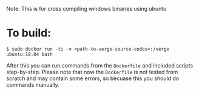 Note: This is for cross compiling windows binaries using ubuntu

# To build:

```
$ sudo docker run -ti -v <path-to-verge-source-codes>:/verge ubuntu:18.04 bash
```

After this you can run commands from the `Dockerfile` and included scripts step-by-step.
Please note that now the `Dockerfile` is not tested from scratch and may contain some errors,
so becuase this you should do commands manually.



